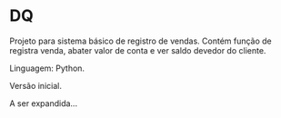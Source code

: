 # DQ

Projeto para sistema básico de registro de vendas. Contém função de registra venda, abater valor de conta e ver saldo devedor do cliente.

Linguagem: Python.

Versão inicial.

A ser expandida...
